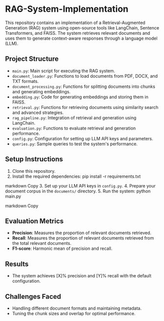 # RAG-System-Implementation

This repository contains an implementation of a Retrieval-Augmented Generation (RAG) system using open-source tools like LangChain, Sentence Transformers, and FAISS. The system retrieves relevant documents and uses them to generate context-aware responses through a language model (LLM).

## Project Structure

- `main.py`: Main script for executing the RAG system.
- `document_loader.py`: Functions to load documents from PDF, DOCX, and TXT formats.
- `document_processing.py`: Functions for splitting documents into chunks and generating embeddings.
- `embedding.py`: Code for generating embeddings and storing them in FAISS.
- `retrieval.py`: Functions for retrieving documents using similarity search and advanced strategies.
- `rag_pipeline.py`: Integration of retrieval and generation using LangChain.
- `evaluation.py`: Functions to evaluate retrieval and generation performance.
- `config.py`: Configuration for setting up LLM API keys and parameters.
- `queries.py`: Sample queries to test the system's performance.

## Setup Instructions

1. Clone this repository.
2. Install the required dependencies:
pip install -r requirements.txt

markdown
Copy
3. Set up your LLM API keys in `config.py`.
4. Prepare your document corpus in the `documents/` directory.
5. Run the system:
python main.py

markdown
Copy

## Evaluation Metrics

- **Precision**: Measures the proportion of relevant documents retrieved.
- **Recall**: Measures the proportion of relevant documents retrieved from the total relevant documents.
- **F1-score**: Harmonic mean of precision and recall.

## Results

- The system achieves [X]% precision and [Y]% recall with the default configuration.

## Challenges Faced

- Handling different document formats and maintaining metadata.
- Tuning the chunk sizes and overlap for optimal performance.
